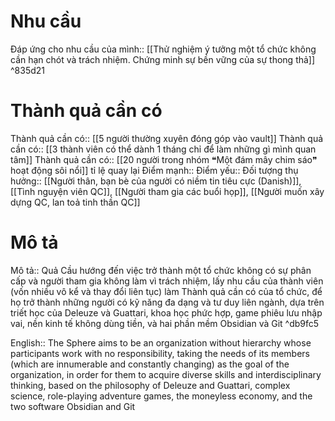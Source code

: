 # Nhu cầu
Đáp ứng cho nhu cầu của mình:: [[Thử nghiệm ý tưởng một tổ chức không cần hạn chót và trách nhiệm. Chứng minh sự bền vững của sự thong thả]] ^835d21
# Thành quả cần có
Thành quả cần có:: [[5 người thường xuyên đóng góp vào vault]]
Thành quả cần có:: [[3 thành viên có thể dành 1 tháng chỉ để làm những gì mình quan tâm]]
Thành quả cần có:: [[20 người trong nhóm ❝Một đám mây chim sáo❞ hoạt động sôi nổi]]
tỉ lệ quay lại
Điểm mạnh::
Điểm yếu::
Đối tượng thụ hưởng:: [[Người thân, bạn bè của người có niềm tin tiêu cực (Danish)]], [[Tình nguyện viên QC]], [[Người tham gia các buổi họp]], [[Người muốn xây dựng QC, lan toả tinh thần QC]]

# Mô tả
Mô tả:: Quả Cầu hướng đến việc trở thành một tổ chức không có sự phân cấp và người tham gia không làm vì trách nhiệm, lấy nhu cầu của thành viên (vốn nhiều vô kể và thay đổi liên tục) làm Thành quả cần có của tổ chức, để họ trở thành những người có kỹ năng đa dạng và tư duy liên ngành, dựa trên triết học của Deleuze và Guattari, khoa học phức hợp, game phiêu lưu nhập vai, nền kinh tế không dùng tiền, và hai phần mềm Obsidian và Git ^db9fc5

English:: The Sphere aims to be an organization without hierarchy whose participants work with no responsibility, taking the needs of its members (which are innumerable and constantly changing) as the goal of the organization, in order for them to acquire diverse skills and interdisciplinary thinking, based on the philosophy of Deleuze and Guattari, complex science, role-playing adventure games, the moneyless economy, and the two software Obsidian and Git 
